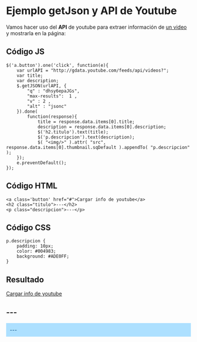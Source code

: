 <script>
$(document).ready(function(){
	$("pre").snippet("javascript", {style:'darkness'});

$('a.button').one('click', function(e){
	var urlAPI = "http://gdata.youtube.com/feeds/api/videos?";
	var title;
	var description;
	$.getJSON(urlAPI, {
		"q" : "dhsy6epaJGs",
		"max-results":  1 ,
		"v" : 2 ,
		"alt" : "jsonc"
	}).done(
		function(response){
			title = response.data.items[0].title;
			description = response.data.items[0].description;
			$('h2.titulo').text(title);
			$('p.descripcion').text(description);
			$( "<img/>" ).attr( "src", response.data.items[0].thumbnail.sqDefault ).appendTo( "p.descripcion" );
	});
	e.preventDefault();
});

});</script>
<style type="text/css" media="all">p.descripcion {
	padding: 10px;
	color: #004983;
	background: #ADE0FF;
}</style>


# Ejemplo getJson y API de Youtube

Vamos hacer uso del **API** de youtube para extraer información de [un video](https://www.youtube.com/watch?v=dhsy6epaJGs) y mostrarla en la página:


## Código JS

	$('a.button').one('click', function(e){
		var urlAPI = "http://gdata.youtube.com/feeds/api/videos?";
		var title;
		var description;
		$.getJSON(urlAPI, {
			"q" : "dhsy6epaJGs",
			"max-results":  1 ,
			"v" : 2 ,
			"alt" : "jsonc"
		}).done(
			function(response){
				title = response.data.items[0].title;
				description = response.data.items[0].description;
				$('h2.titulo').text(title);
				$('p.descripcion').text(description);
				$( "<img/>" ).attr( "src", response.data.items[0].thumbnail.sqDefault ).appendTo( "p.descripcion" );
		});
		e.preventDefault();
	});


## Código HTML
	<a class='button' href="#">Cargar info de youtube</a>
	<h2 class="titulo">---</h2>
	<p class="descripcion">---</p>

## Código CSS

	p.descripcion {
		padding: 10px;
		color: #004983;
		background: #ADE0FF;
	}
## Resultado

<a class='button' href="#">Cargar info de youtube</a>
<h2 class="titulo">---</h2>
<p class="descripcion">---</p>

